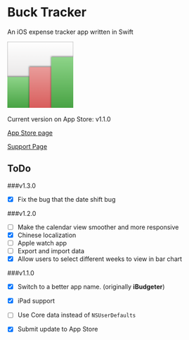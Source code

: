 # Buck Tracker

An iOS expense tracker app written in Swift

<img src="/BuckTracker/AppIcon.png" width="150">

Current version on App Store: v1.1.0

[App Store page](https://itunes.apple.com/us/app/ibudgeter/id1048395728?ls=1&mt=8)

[Support Page](http://hkalexling.com/2015/10/11/ibudgeter-support-page/)

## ToDo

###v1.3.0

- [X] Fix the bug that the date shift bug

###v1.2.0

- [ ] Make the calendar view smoother and more responsive
- [X] Chinese localization
- [ ] Apple watch app
- [ ] Export and import data
- [X] Allow users to select different weeks to view in bar chart

###v1.1.0

- [X] Switch to a better app name. (originally **iBudgeter**)
- [X] iPad support
- [ ] Use Core data instead of `NSUserDefaults`
- [X] Submit update to App Store


